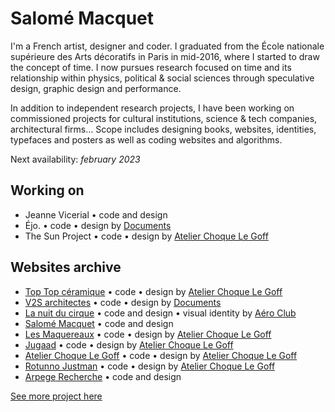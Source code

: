 # Salomé Macquet

I'm a French artist, designer and coder. I graduated from the École nationale supérieure des Arts décoratifs in Paris in mid-2016, where I started to draw the concept of time. I now pursues research focused on time and its relationship within physics, political & social sciences through speculative design, graphic design and performance.

In addition to independent research projects, I have been working on commissioned projects for cultural institutions, science & tech companies, architectural firms… Scope includes designing books, websites, identities, typefaces and posters as well as coding websites and algorithms.

Next availability: _february 2023_

## Working on
- Jeanne Vicerial • code and design
- Éjo. • code • design by [Documents](https://documents.design)
- The Sun Project • code • design by [Atelier Choque Le Goff](https://choquelegoff.com/)

## Websites archive
- [Top Top céramique](https://toptopceramique.com) • code • design by [Atelier Choque Le Goff](https://choquelegoff.com/)
- [V2S architectes](https://v2sarchitectes.fr/) • code • design by [Documents](https://documents.design)
- [La nuit du cirque](https://lanuitducirque.com/) • code and design • visual identity by [Aéro Club](http://a-e-r-o.club)
- [Salomé Macquet](https://salomemacquet.com) • code and design
- [Les Maquereaux](https://www.lesmaquereaux.com/) • code • design by [Atelier Choque Le Goff](https://choquelegoff.com/)
- [Jugaad](https://jugaad.paris/) • code • design by [Atelier Choque Le Goff](https://choquelegoff.com/)
- [Atelier Choque Le Goff](https://choquelegoff.com/) • code • design by [Atelier Choque Le Goff](https://choquelegoff.com/)
- [Rotunno Justman](https://www.rotunnojustman.com) • code • design by [Atelier Choque Le Goff](https://choquelegoff.com/) 
- [Arpege Recherche](https://www.arpege-recherche.org) • code and design

[See more project here](https://salomemacquet.com)

